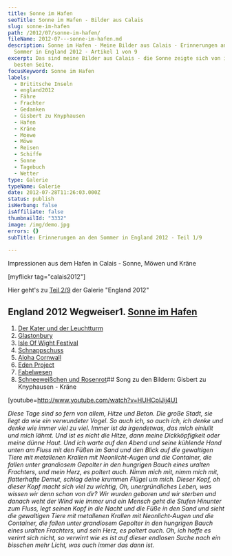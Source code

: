 ```yaml
---
title: Sonne im Hafen
seoTitle: Sonne im Hafen - Bilder aus Calais
slug: sonne-im-hafen
path: /2012/07/sonne-im-hafen/
fileName: 2012-07---sonne-im-hafen.md
description: Sonne im Hafen - Meine Bilder aus Calais - Erinnerungen an den
  Sommer in England 2012 - Artikel 1 von 9
excerpt: Das sind meine Bilder aus Calais - die Sonne zeigte sich von ihrer
  besten Seite.
focusKeyword: Sonne im Hafen
labels:
  - Brititsche Inseln
  - england2012
  - Fähre
  - Frachter
  - Gedanken
  - Gisbert zu Knyphausen
  - Hafen
  - Kräne
  - Moewe
  - Möwe
  - Reisen
  - Schiffe
  - Sonne
  - Tagebuch
  - Wetter
type: Galerie
typeName: Galerie
date: 2012-07-28T11:26:03.000Z
status: publish
isWerbung: false
isAffiliate: false
thumbnailId: "3332"
image: /img/demo.jpg
errors: {}
subTitle: Erinnerungen an den Sommer in England 2012 - Teil 1/9
  
---
```


Impressionen aus dem Hafen in Calais - Sonne, Möwen und Kräne

[myflickr tag="calais2012"]

Hier geht's zu [Teil 2/9](/2012/08/der-kater-und-der-leuchtturm/) der Galerie
"England 2012"

## England 2012 Wegweiser1. [Sonne im Hafen](http://wp.me/p533wO-Ry)

1.  [Der Kater und der Leuchtturm](/2012/08/der-kater-und-der-leuchtturm/)
1.  [Glastonbury](/2012/07/glastonbury/)
1.  [Isle Of Wight Festival](/2012/07/isle-of-wight-festival-2012/)
1.  [Schnappschuss](/2012/07/schnappschuss/)
1.  [Aloha Cornwall](/2012/07/aloa-cornwall/)
1.  [Eden Project](/2012/08/eden-project-2/)
1.  [Fabelwesen](/2012/08/fabelwesen/)
1.  [Schneeweißchen und Rosenrot](/2012/08/schneeweis-und-rosenrot/)## Song zu
    den Bildern: Gisbert zu Knyphausen - Kräne

[youtube=http://www.youtube.com/watch?v=HUHCplJij4U]

_Diese Tage sind so fern von allem,_ _Hitze und Beton._ _Die große Stadt, sie
liegt da_ _wie ein verwundeter Vogel._ _So auch ich, so auch ich,_ _ich denke
und denke_ _wie immer viel zu viel._ _Immer ist da irgendetwas,_ _das mich
einlullt und mich lähmt._ _Und ist es nicht die Hitze,_ _dann meine
Dickköpfigkeit_ _oder meine dünne Haut._ _Und ich warte auf den Abend_ _und
seine kühlende Hand_ _unten am Fluss_ _mit den Füßen im Sand und den Blick_ _auf
die gewaltigen Tiere_ _mit metallenen Krallen_ _mit Neonlicht-Augen_ _und die
Container, die fallen_ _unter grandiosem Gepolter_ _in den hungrigen Bauch_
_eines uralten Frachters,_ _und mein Herz, es poltert auch._ _Nimm mich mit,_
_nimm mich mit,_ _flatterhafte Demut,_ _schlag deine krummen Flügel um mich._
_Dieser Kopf, oh dieser Kopf_ _macht sich viel zu wichtig,_ _Oh, unergründliches
Leben,_ _was wissen wir denn schon von dir?_ _Wir wurden geboren und wir
sterben_ _und danach weht der Wind wie immer_ _und ein Mensch geht die Stufen_
_Hinunter zum Fluss,_ _legt seinen Kopf in die Nacht_ _und die Füße in den Sand
und sieht_ _die gewaltigen Tiere_ _mit metallenen Krallen_ _mit Neonlicht-Augen_
_und die Container, die fallen_ _unter grandiosem Gepolter_ _in den hungrigen
Bauch_ _eines uralten Frachters,_ _und sein Herz, es poltert auch._ _Oh, ich
hoffe es verirrt sich nicht,_ _so verwirrt wie es ist_ _auf dieser endlosen
Suche_ _nach ein bisschen mehr Licht,_ _was auch immer das dann ist._

  